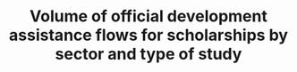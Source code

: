 ---
title: >-
  Volume  of  official  development  assistance  flows  for  scholarships  by  sector  and  type  of  study
permalink: /4-b-1/
sdg_goal: 4
layout: indicator
indicator: 4.b.1
indicator_variable: i4_b_1_total
graph: null
graph_type_description: Bar  graph
graph_status_notes: Graphed
variable_description: null
variable_notes: null
un_designated_tier: '1'
un_custodial_agency: "OECD  (Partnering  Agencies:  UNESCO-UIS)"
target_id: 4.b
has_metadata: true
rationale_interpretation: 'http://www.oecd.org/investment/stats/44479737.pdf'
goal_meta_link: 'http://unstats.un.org/sdgs/files/metadata-compilation/Metadata-Goal-4.pdf'
goal_meta_link_page: 14
indicator_name: >-
  Volume  of  official  development  assistance  flows  for  scholarships  by  sector  and  type  of  study
target: >-
  By  2020,  substantially  expand  globally  the  number  of  scholarships  available  to  developing  countries,  in  particular  least  developed  countries,  small  island  developing  States  and  African  countries,  for  enrolment  in  higher  education,  including  vocational  training  and  information  and  communications  technology,  technical,  engineering  and  scientific  programmes,  in  developed  countries  and  other  developing  countries.
indicator_definition: Total  net  official  development  assistance  (ODA
method_of_computation: >-
  http://www.oecd.org/dac/dac-glossary.htm#ODA)  for  scholarships  and  student  costs  in  donor  countries  (types  of  aid
source_title: null
source_notes: null
published: true
actual_indicator_available: USAID  assistance  for  education  development  assistance
actual_indicator_available_description: "USAID  programs  are  focused  on:  Improving  reading  skills  in  primary  schools;  Strengthening  higher  education  and  workforce  development  programs;Expanding  access  to  education  in  regions  witnessing  crisis  and  conflict;  and  Fostering  innovation  in  education  through  All  Children  Reading.  Variable  Label  i4_b_1_total\tDevelopment  assistance,  total  education  i4_b_1_basic\tDevelopment  assistance,  basic  education  i4_b_1_higher\tDevelopment  assistance,  higher  education"
us_method_of_computation: Data  available  from  budget  documents.
periodicity: Annual
time_period: 2013  to  2015
unit_of_measure: Dollar
disaggregation_categories: Basic  and  Higher  Education
disaggregation_geography: National
date_of_national_source_publication: March  2016
scheduled_update_by_national_source: March  2017
source_agency_staff_name: Tom  Snyder
source_agency_staff_email: tom.snyder@ed.gov
source_agency_survey_dataset: USAID
source_url: 
international_and_national_references: >-
  https://www.usaid.gov/results-and-data/budget-spending/congressional-budget-justification
date_metadata_updated: November  2016
graph_title: null 
---